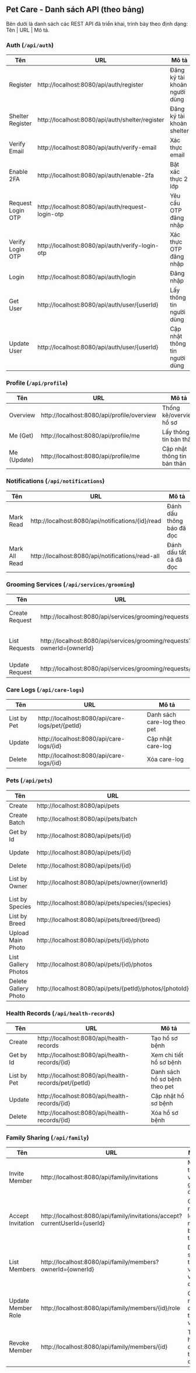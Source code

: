 ## Pet Care - Danh sách API (theo bảng)

Bên dưới là danh sách các REST API đã triển khai, trình bày theo định dạng: Tên | URL | Mô tả.

### Auth (`/api/auth`)

| Tên               | URL                                              | Mô tả                         |
| ----------------- | ------------------------------------------------ | ----------------------------- |
| Register          | http://localhost:8080/api/auth/register          | Đăng ký tài khoản người dùng  |
| Shelter Register  | http://localhost:8080/api/auth/shelter/register  | Đăng ký tài khoản shelter     |
| Verify Email      | http://localhost:8080/api/auth/verify-email      | Xác thực email                |
| Enable 2FA        | http://localhost:8080/api/auth/enable-2fa        | Bật xác thực 2 lớp            |
| Request Login OTP | http://localhost:8080/api/auth/request-login-otp | Yêu cầu OTP đăng nhập         |
| Verify Login OTP  | http://localhost:8080/api/auth/verify-login-otp  | Xác thực OTP đăng nhập        |
| Login             | http://localhost:8080/api/auth/login             | Đăng nhập                     |
| Get User          | http://localhost:8080/api/auth/user/{userId}     | Lấy thông tin người dùng      |
| Update User       | http://localhost:8080/api/auth/user/{userId}     | Cập nhật thông tin người dùng |

### Profile (`/api/profile`)

| Tên         | URL                                        | Mô tả                       |
| ----------- | ------------------------------------------ | --------------------------- |
| Overview    | http://localhost:8080/api/profile/overview | Thống kê/overview hồ sơ     |
| Me (Get)    | http://localhost:8080/api/profile/me       | Lấy thông tin bản thân      |
| Me (Update) | http://localhost:8080/api/profile/me       | Cập nhật thông tin bản thân |

### Notifications (`/api/notifications`)

| Tên           | URL                                               | Mô tả                     |
| ------------- | ------------------------------------------------- | ------------------------- |
| Mark Read     | http://localhost:8080/api/notifications/{id}/read | Đánh dấu thông báo đã đọc |
| Mark All Read | http://localhost:8080/api/notifications/read-all  | Đánh dấu tất cả đã đọc    |

### Grooming Services (`/api/services/grooming`)

| Tên            | URL                                                                    | Mô tả                        |
| -------------- | ---------------------------------------------------------------------- | ---------------------------- |
| Create Request | http://localhost:8080/api/services/grooming/requests                   | Tạo yêu cầu grooming         |
| List Requests  | http://localhost:8080/api/services/grooming/requests?ownerId={ownerId} | Danh sách yêu cầu theo owner |
| Update Request | http://localhost:8080/api/services/grooming/requests/{id}              | Cập nhật yêu cầu             |

### Care Logs (`/api/care-logs`)

| Tên         | URL                                             | Mô tả                       |
| ----------- | ----------------------------------------------- | --------------------------- |
| List by Pet | http://localhost:8080/api/care-logs/pet/{petId} | Danh sách care-log theo pet |
| Update      | http://localhost:8080/api/care-logs/{id}        | Cập nhật care-log           |
| Delete      | http://localhost:8080/api/care-logs/{id}        | Xóa care-log                |

### Pets (`/api/pets`)

| Tên                  | URL                                                     | Mô tả                                  |
| -------------------- | ------------------------------------------------------- | -------------------------------------- |
| Create               | http://localhost:8080/api/pets                          | Tạo thú cưng                           |
| Create Batch         | http://localhost:8080/api/pets/batch                    | Tạo nhiều thú cưng                     |
| Get by Id            | http://localhost:8080/api/pets/{id}                     | Xem chi tiết thú cưng                  |
| Update               | http://localhost:8080/api/pets/{id}                     | Chỉnh sửa thú cưng                     |
| Delete               | http://localhost:8080/api/pets/{id}                     | Xóa thú cưng                           |
| List by Owner        | http://localhost:8080/api/pets/owner/{ownerId}          | Danh sách thú cưng theo owner          |
| List by Species      | http://localhost:8080/api/pets/species/{species}        | Danh sách theo loài                    |
| List by Breed        | http://localhost:8080/api/pets/breed/{breed}            | Danh sách theo giống                   |
| Upload Main Photo    | http://localhost:8080/api/pets/{id}/photo               | Tải ảnh đại diện (multipart/form-data) |
| List Gallery Photos  | http://localhost:8080/api/pets/{id}/photos              | Danh sách ảnh thư viện                 |
| Delete Gallery Photo | http://localhost:8080/api/pets/{petId}/photos/{photoId} | Xóa ảnh thư viện                       |

### Health Records (`/api/health-records`)

| Tên         | URL                                                  | Mô tả                         |
| ----------- | ---------------------------------------------------- | ----------------------------- |
| Create      | http://localhost:8080/api/health-records             | Tạo hồ sơ bệnh                |
| Get by Id   | http://localhost:8080/api/health-records/{id}        | Xem chi tiết hồ sơ bệnh       |
| List by Pet | http://localhost:8080/api/health-records/pet/{petId} | Danh sách hồ sơ bệnh theo pet |
| Update      | http://localhost:8080/api/health-records/{id}        | Cập nhật hồ sơ bệnh           |
| Delete      | http://localhost:8080/api/health-records/{id}        | Xóa hồ sơ bệnh                |

### Family Sharing (`/api/family`)

| Tên                | URL                                                                        | Mô tả                         |
| ------------------ | -------------------------------------------------------------------------- | ----------------------------- |
| Invite Member      | http://localhost:8080/api/family/invitations                               | Mời thành viên gia đình       |
| Accept Invitation  | http://localhost:8080/api/family/invitations/accept?currentUserId={userId} | Chấp nhận lời mời bằng token  |
| List Members       | http://localhost:8080/api/family/members?ownerId={ownerId}                 | Danh sách thành viên và quyền |
| Update Member Role | http://localhost:8080/api/family/members/{id}/role                         | Cập nhật quyền thành viên     |
| Revoke Member      | http://localhost:8080/api/family/members/{id}                              | Thu hồi quyền truy cập        |
